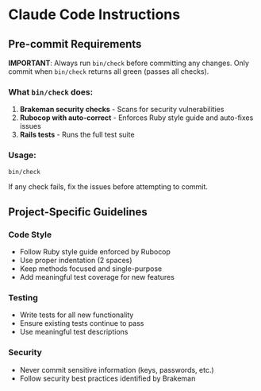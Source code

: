 # Claude Code Instructions

## Pre-commit Requirements

**IMPORTANT**: Always run `bin/check` before committing any changes. Only commit when `bin/check` returns all green (passes all checks).

### What `bin/check` does:
1. **Brakeman security checks** - Scans for security vulnerabilities
2. **Rubocop with auto-correct** - Enforces Ruby style guide and auto-fixes issues
3. **Rails tests** - Runs the full test suite

### Usage:
```bash
bin/check
```

If any check fails, fix the issues before attempting to commit.

## Project-Specific Guidelines

### Code Style
- Follow Ruby style guide enforced by Rubocop
- Use proper indentation (2 spaces)
- Keep methods focused and single-purpose
- Add meaningful test coverage for new features

### Testing
- Write tests for all new functionality
- Ensure existing tests continue to pass
- Use meaningful test descriptions

### Security
- Never commit sensitive information (keys, passwords, etc.)
- Follow security best practices identified by Brakeman